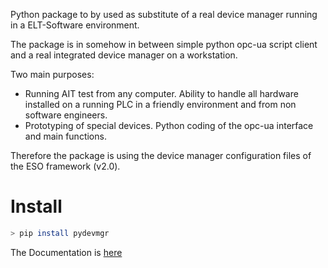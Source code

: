 Python package to by used as substitute of a real device manager running in a ELT-Software environment. 

The package is in somehow in between simple python opc-ua script client and a real integrated device manager on a workstation.  

Two main purposes: 

- Running AIT test from any computer. Ability to handle all hardware installed on a running PLC in a friendly environment and from non software engineers.
- Prototyping of special devices. Python coding of the opc-ua interface and main functions. 

Therefore the package is using the device manager configuration files of the ESO framework (v2.0). 

# Install

```bash
> pip install pydevmgr 
```



The Documentation is [here](http://www.efisoft.fr/documentation/efisoft/pydevmgr/pydevmgr.html) 


